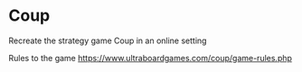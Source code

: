 # Coup
Recreate the strategy game Coup in an online setting

Rules to the game https://www.ultraboardgames.com/coup/game-rules.php
